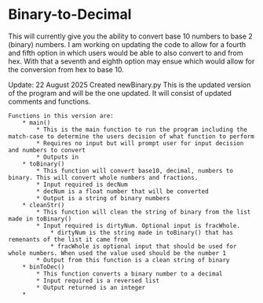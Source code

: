 # Binary-to-Decimal

This will currently give you the ability to convert base 10 numbers to base 2 (binary) numbers.  I am working on updating the code to allow for a fourth and fifth option in which users would be able to also convert to and from hex.  With that a seventh and eighth option may ensue which would allow for the conversion from hex to base 10.

Update: 22 August 2025
Created newBinary.py
This is the updated version of the program and will be the one updated. It will consist of updated comments and functions.

    Functions in this version are:
        * main()
            * This is the main function to run the program including the match-case to determine the users decision of what function to perform
            * Requires no input but will prompt user for input decision and numbers to convert
            * Outputs in
        * toBinary()
            * This function will convert base10, decimal, numbers to binary. This will convert whole numbers and fractions.
            * Input required is decNum
            * decNum is a float number that will be converted
            * Output is a string of binary numbers
        * cleanStr()
            * This function will clean the string of binary from the list made in toBinary()
            * Input required is dirtyNum. Optional input is fracWhole.
                * dirtyNum is the string made in toBinary() that has remenants of the list it came from
                * fracWhole is optional input that should be used for whole numbers. When used the value used should be the number 1
            * Output from this function is a clean string of binary
        * binToDec()
            * This function converts a binary number to a decimal
            * Input required is a reversed list
            * Output returned is an integer
        * 